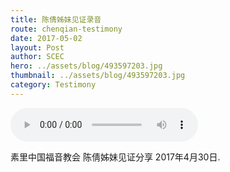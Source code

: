 ```yaml
---
title: 陈倩姊妹见证录音
route: chenqian-testimony
date: 2017-05-02
layout: Post
author: SCEC
hero: ../assets/blog/493597203.jpg
thumbnail: ../assets/blog/493597203.jpg
category: Testimony
---
```


<audio controls>
  <source src="../assets/blog/chenqian-testimony-2017-05-02.mp3">
</audio>
</div>

素里中国福音教会 陈倩姊妹见证分享 2017年4月30日.
